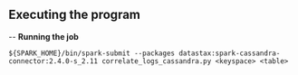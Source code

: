 ## Executing the program

-- **Running the job**

```
${SPARK_HOME}/bin/spark-submit --packages datastax:spark-cassandra-connector:2.4.0-s_2.11 correlate_logs_cassandra.py <keyspace> <table>
```
